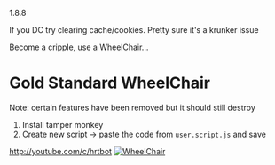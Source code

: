 1.8.8

If you DC try clearing cache/cookies. Pretty sure it's a krunker issue

Become a cripple, use a WheelChair...


# Gold Standard WheelChair
Note: certain features have been removed but it should still destroy

1. Install tamper monkey
2. Create new script -> paste the code from `user.script.js` and save

http://youtube.com/c/hrtbot
[![WheelChair](https://i.imgur.com/FXvZhq3.png)](http://youtube.com/c/hrtbot)



